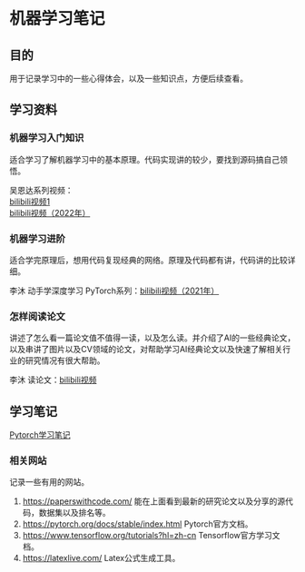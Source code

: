 # 机器学习笔记  

## 目的  

用于记录学习中的一些心得体会，以及一些知识点，方便后续查看。

## 学习资料  

### 机器学习入门知识  

适合学习了解机器学习中的基本原理。代码实现讲的较少，要找到源码搞自己领悟。

吴恩达系列视频：  
[bilibili视频1](https://www.bilibili.com/video/BV164411b7dx?spm_id_from=333.999.0.0&vd_source=778172a184268ff53f4dd0382fd43db1)  
[bilibili视频（2022年）](https://www.bilibili.com/video/BV1Pa411X76s?p=1&vd_source=778172a184268ff53f4dd0382fd43db1)  

### 机器学习进阶  

适合学完原理后，想用代码复现经典的网络。原理及代码都有讲，代码讲的比较详细。

李沐 动手学深度学习 PyTorch系列：[bilibili视频（2021年）](https://space.bilibili.com/1567748478/channel/seriesdetail?sid=358497)  

### 怎样阅读论文  

讲述了怎么看一篇论文值不值得一读，以及怎么读。并介绍了AI的一些经典论文，以及串讲了图片以及CV领域的论文，对帮助学习AI经典论文以及快速了解相关行业的研究情况有很大帮助。

李沐 读论文：[bilibili视频](https://space.bilibili.com/1567748478/channel/seriesdetail?sid=398820)  

## 学习笔记  

[Pytorch学习笔记](./pytorch/readme.md)

### 相关网站  

记录一些有用的网站。  

1. <https://paperswithcode.com/> 能在上面看到最新的研究论文以及分享的源代码，数据集以及排名等。  
1. <https://pytorch.org/docs/stable/index.html> Pytorch官方文档。  
1. <https://www.tensorflow.org/tutorials?hl=zh-cn> Tensorflow官方学习文档。  
1. <https://latexlive.com/> Latex公式生成工具。  
